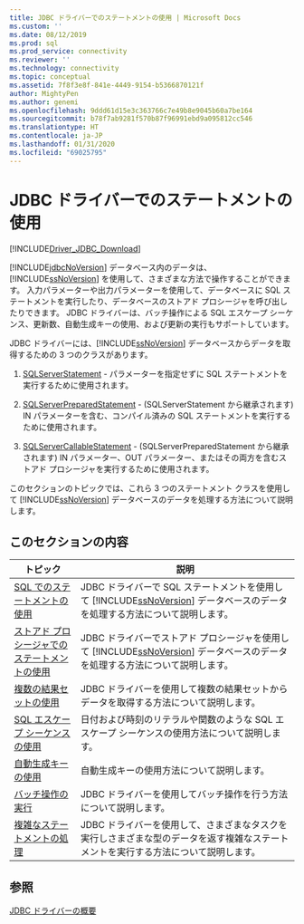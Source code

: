 ```yaml
---
title: JDBC ドライバーでのステートメントの使用 | Microsoft Docs
ms.custom: ''
ms.date: 08/12/2019
ms.prod: sql
ms.prod_service: connectivity
ms.reviewer: ''
ms.technology: connectivity
ms.topic: conceptual
ms.assetid: 7f8f3e8f-841e-4449-9154-b5366870121f
author: MightyPen
ms.author: genemi
ms.openlocfilehash: 9ddd61d15e3c363766c7e49b8e9045b60a7be164
ms.sourcegitcommit: b78f7ab9281f570b87f96991ebd9a095812cc546
ms.translationtype: HT
ms.contentlocale: ja-JP
ms.lasthandoff: 01/31/2020
ms.locfileid: "69025795"
---
```

# <a name="using-statements-with-the-jdbc-driver"></a>JDBC ドライバーでのステートメントの使用

[!INCLUDE[Driver_JDBC_Download](../../includes/driver_jdbc_download.md)]

[!INCLUDE[jdbcNoVersion](../../includes/jdbcnoversion_md.md)] データベース内のデータは、[!INCLUDE[ssNoVersion](../../includes/ssnoversion-md.md)] を使用して、さまざまな方法で操作することができます。 入力パラメーターや出力パラメーターを使用して、データベースに SQL ステートメントを実行したり、データベースのストアド プロシージャを呼び出したりできます。 JDBC ドライバーは、バッチ操作による SQL エスケープ シーケンス、更新数、自動生成キーの使用、および更新の実行もサポートしています。  
  
JDBC ドライバーには、[!INCLUDE[ssNoVersion](../../includes/ssnoversion-md.md)] データベースからデータを取得するための 3 つのクラスがあります。  
  
1. [SQLServerStatement](../../connect/jdbc/reference/sqlserverstatement-class.md) - パラメーターを指定せずに SQL ステートメントを実行するために使用されます。  
  
2. [SQLServerPreparedStatement](../../connect/jdbc/reference/sqlserverpreparedstatement-class.md) - (SQLServerStatement から継承されます) IN パラメーターを含む、コンパイル済みの SQL ステートメントを実行するために使用されます。  
  
3. [SQLServerCallableStatement](../../connect/jdbc/reference/sqlservercallablestatement-class.md) - (SQLServerPreparedStatement から継承されます) IN パラメーター、OUT パラメーター、またはその両方を含むストアド プロシージャを実行するために使用されます。  
  
 このセクションのトピックでは、これら 3 つのステートメント クラスを使用して [!INCLUDE[ssNoVersion](../../includes/ssnoversion-md.md)] データベースのデータを処理する方法について説明します。  
  
## <a name="in-this-section"></a>このセクションの内容  

| トピック                                                                                                    | 説明                                                                                                                                            |
| -------------------------------------------------------------------------------------------------------- | ------------------------------------------------------------------------------------------------------------------------------------------------------ |
| [SQL でのステートメントの使用](../../connect/jdbc/using-statements-with-sql.md)                             | JDBC ドライバーで SQL ステートメントを使用して [!INCLUDE[ssNoVersion](../../includes/ssnoversion-md.md)] データベースのデータを処理する方法について説明します。    |
| [ストアド プロシージャでのステートメントの使用](../../connect/jdbc/using-statements-with-stored-procedures.md) | JDBC ドライバーでストアド プロシージャを使用して [!INCLUDE[ssNoVersion](../../includes/ssnoversion-md.md)] データベースのデータを処理する方法について説明します。 |
| [複数の結果セットの使用](../../connect/jdbc/using-multiple-result-sets.md)                           | JDBC ドライバーを使用して複数の結果セットからデータを取得する方法について説明します。                                                                       |
| [SQL エスケープ シーケンスの使用](../../connect/jdbc/using-sql-escape-sequences.md)                           | 日付および時刻のリテラルや関数のような SQL エスケープ シーケンスの使用方法について説明します。                                                               |
| [自動生成キーの使用](../../connect/jdbc/using-auto-generated-keys.md)                             | 自動生成キーの使用方法について説明します。                                                                                                     |
| [バッチ操作の実行](../../connect/jdbc/performing-batch-operations.md)                         | JDBC ドライバーを使用してバッチ操作を行う方法について説明します。                                                                                      |
| [複雑なステートメントの処理](../../connect/jdbc/handling-complex-statements.md)                         | JDBC ドライバーを使用して、さまざまなタスクを実行しさまざまな型のデータを返す複雑なステートメントを実行する方法について説明します。               |
  
## <a name="see-also"></a>参照

[JDBC ドライバーの概要](../../connect/jdbc/overview-of-the-jdbc-driver.md)  
